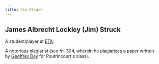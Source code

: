 ```yaml
---
title: Jim Struck
---
```


James Albrecht Lockley (Jim) Struck
----------

A student/player at [ETA](/places/ETA).

A notorious plagiarist (see fn. 304, wherein he plagiarizes a paper written by
[Geoffrey Day](/characters/Geoffrey_Day) for Poutrincourt's class).
